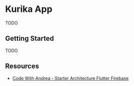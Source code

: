 # Kurika App

TODO

## Getting Started

TODO

## Resources

- [Code With Andrea - Starter Architecture Flutter Firebase](https://github.com/bizz84/starter_architecture_flutter_firebase)


